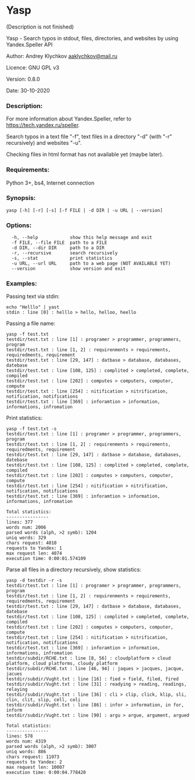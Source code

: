 # Yasp
(Description is not finished)

Yasp - Search typos in stdout, files, directories, and websites by using Yandex.Speller API

Author: Andrey Klychkov <aaklychkov@mail.ru>

Licence: GNU GPL v3

Version: 0.8.0

Date: 30-10-2020

### Description:

For more information about Yandex.Speller, refer to  <https://tech.yandex.ru/speller>.

Search typos in a text file "-f", text files in a directory "-d" (with "-r" recursively) and websites "-u".

Checking files in html format has not available yet (maybe later).

### Requirements:
Python 3+, bs4, Internet connection

### Synopsis:
```
yasp [-h] [-r] [-s] [-f FILE | -d DIR | -u URL | --version]
```

### Options:
```
  -h, --help            show this help message and exit
  -f FILE, --file FILE  path to a FILE
  -d DIR, --dir DIR     path to a DIR
  -r, --recursive       search recursively
  -s, --stat            print statistics
  -u URL, --url URL     path to a web page (NOT AVAILABLE YET)
  --version             show version and exit
```

### Examples:

Passing text via stdin:
```
echo "Helllo" | yast
stdin : line [0] : helllo > hello, helloo, heello
```

Passing a file name:
```
yasp -f test.txt
testdir/test.txt : line [1] : programer > programmer, programmers, program
testdir/test.txt : line [1, 2] : requirenments > requirements, requiredments, requirement
testdir/test.txt : line [29, 147] : datbase > database, databases, datebase
testdir/test.txt : line [108, 125] : complited > completed, complete, compiled
testdir/test.txt : line [202] : computes > computers, computer, compute
testdir/test.txt : line [254] : nitification > nitrification, notification, notifications
testdir/test.txt : line [369] : inforamtion > information, informations, infromation
```

Print statistics:
```
yasp -f test.txt -s
testdir/test.txt : line [1] : programer > programmer, programmers, program
testdir/test.txt : line [1, 2] : requirenments > requirements, requiredments, requirement
testdir/test.txt : line [29, 147] : datbase > database, databases, datebase
testdir/test.txt : line [108, 125] : complited > completed, complete, compiled
testdir/test.txt : line [202] : computes > computers, computer, compute
testdir/test.txt : line [254] : nitification > nitrification, notification, notifications
testdir/test.txt : line [369] : inforamtion > information, informations, infromation

Total statistics:
----------------
lines: 377
words num: 2006
parsed words (alph, >2 symb): 1204
uniq words: 329
chars request: 4010
requests to Yandex: 1
max request len: 4074
execution time: 0:00:01.574109
```

Parse all files in a directory recursively, show statistics:
```
yasp -d testdir -r -s
testdir/test.txt : line [1] : programer > programmer, programmers, program
testdir/test.txt : line [1, 2] : requirenments > requirements, requiredments, requirement
testdir/test.txt : line [29, 147] : datbase > database, databases, datebase
testdir/test.txt : line [108, 125] : complited > completed, complete, compiled
testdir/test.txt : line [202] : computes > computers, computer, compute
testdir/test.txt : line [254] : nitification > nitrification, notification, notifications
testdir/test.txt : line [369] : inforamtion > information, informations, infromation
testdir/subdir/RCHE.txt : line [8, 56] : cloudplatform > cloud platform, cloud platforms, cloudy platform
testdir/subdir/RCHE.txt : line [46, 94] : jaques > jacques, jacque, jacues
testdir/subdir/Vught.txt : line [16] : fied > field, filed, fired
testdir/subdir/Vught.txt : line [31] : readying > reading, readings, relaying
testdir/subdir/Vught.txt : line [36] : cli > clip, click, klip, sli, clin, clit, slip, cell, coli
testdir/subdir/Vught.txt : line [86] : infor > information, in for, inform
testdir/subdir/Vught.txt : line [90] : argu > argue, argument, argued

Total statistics:
----------------
lines: 578
words num: 4319
parsed words (alph, >2 symb): 3007
uniq words: 886
chars request: 11073
requests to Yandex: 2
max request len: 10007
execution time: 0:00:04.778420
```
